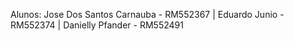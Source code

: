 Alunos: 
Jose Dos Santos Carnauba - RM552367 |
Eduardo Junio - RM552374 |
Danielly Pfander - RM552491
